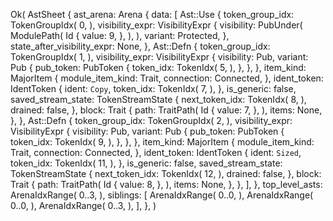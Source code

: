 Ok(
    AstSheet {
        ast_arena: Arena {
            data: [
                Ast::Use {
                    token_group_idx: TokenGroupIdx(
                        0,
                    ),
                    visibility_expr: VisibilityExpr {
                        visibility: PubUnder(
                            ModulePath(
                                Id {
                                    value: 9,
                                },
                            ),
                        ),
                        variant: Protected,
                    },
                    state_after_visibility_expr: None,
                },
                Ast::Defn {
                    token_group_idx: TokenGroupIdx(
                        1,
                    ),
                    visibility_expr: VisibilityExpr {
                        visibility: Pub,
                        variant: Pub {
                            pub_token: PubToken {
                                token_idx: TokenIdx(
                                    5,
                                ),
                            },
                        },
                    },
                    item_kind: MajorItem {
                        module_item_kind: Trait,
                        connection: Connected,
                    },
                    ident_token: IdentToken {
                        ident: `Copy`,
                        token_idx: TokenIdx(
                            7,
                        ),
                    },
                    is_generic: false,
                    saved_stream_state: TokenStreamState {
                        next_token_idx: TokenIdx(
                            8,
                        ),
                        drained: false,
                    },
                    block: Trait {
                        path: TraitPath(
                            Id {
                                value: 7,
                            },
                        ),
                        items: None,
                    },
                },
                Ast::Defn {
                    token_group_idx: TokenGroupIdx(
                        2,
                    ),
                    visibility_expr: VisibilityExpr {
                        visibility: Pub,
                        variant: Pub {
                            pub_token: PubToken {
                                token_idx: TokenIdx(
                                    9,
                                ),
                            },
                        },
                    },
                    item_kind: MajorItem {
                        module_item_kind: Trait,
                        connection: Connected,
                    },
                    ident_token: IdentToken {
                        ident: `Sized`,
                        token_idx: TokenIdx(
                            11,
                        ),
                    },
                    is_generic: false,
                    saved_stream_state: TokenStreamState {
                        next_token_idx: TokenIdx(
                            12,
                        ),
                        drained: false,
                    },
                    block: Trait {
                        path: TraitPath(
                            Id {
                                value: 8,
                            },
                        ),
                        items: None,
                    },
                },
            ],
        },
        top_level_asts: ArenaIdxRange(
            0..3,
        ),
        siblings: [
            ArenaIdxRange(
                0..0,
            ),
            ArenaIdxRange(
                0..0,
            ),
            ArenaIdxRange(
                0..3,
            ),
        ],
    },
)